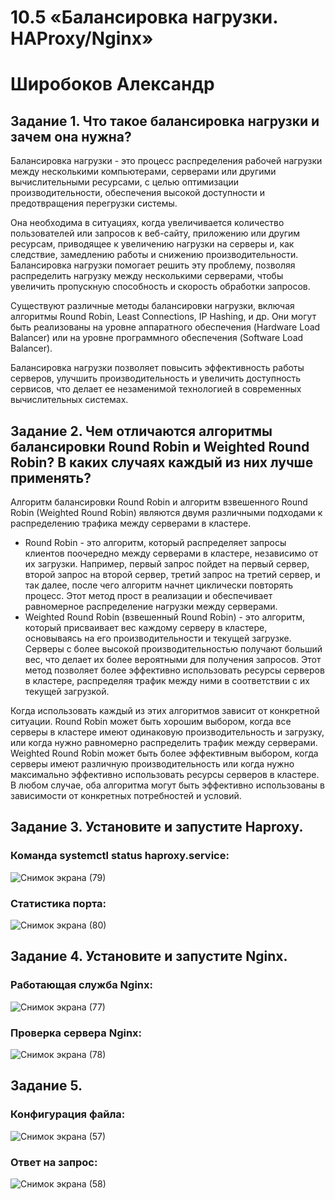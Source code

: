 # 10.5 «Балансировка нагрузки. HAProxy/Nginx»
# Широбоков Александр
## Задание 1. Что такое балансировка нагрузки и зачем она нужна?
Балансировка нагрузки - это процесс распределения рабочей нагрузки между несколькими компьютерами, серверами или другими вычислительными ресурсами, с целью оптимизации производительности, обеспечения высокой доступности и предотвращения перегрузки системы.

Она необходима в ситуациях, когда увеличивается количество пользователей или запросов к веб-сайту, приложению или другим ресурсам, приводящее к увеличению нагрузки на серверы и, как следствие, замедлению работы и снижению производительности. Балансировка нагрузки помогает решить эту проблему, позволяя распределить нагрузку между несколькими серверами, чтобы увеличить пропускную способность и скорость обработки запросов.

Существуют различные методы балансировки нагрузки, включая алгоритмы Round Robin, Least Connections, IP Hashing, и др. Они могут быть реализованы на уровне аппаратного обеспечения (Hardware Load Balancer) или на уровне программного обеспечения (Software Load Balancer).

Балансировка нагрузки позволяет повысить эффективность работы серверов, улучшить производительность и увеличить доступность сервисов, что делает ее незаменимой технологией в современных вычислительных системах.
## Задание 2. Чем отличаются алгоритмы балансировки Round Robin и Weighted Round Robin? В каких случаях каждый из них лучше применять?
Алгоритм балансировки Round Robin и алгоритм взвешенного Round Robin (Weighted Round Robin) являются двумя различными подходами к распределению трафика между серверами в кластере.
 - Round Robin - это алгоритм, который распределяет запросы клиентов поочередно между серверами в кластере, независимо от их загрузки. Например, первый запрос пойдет на первый сервер, второй запрос на второй сервер, третий запрос на третий сервер, и так далее, после чего алгоритм начнет циклически повторять процесс. Этот метод прост в реализации и обеспечивает равномерное распределение нагрузки между серверами.
 - Weighted Round Robin (взвешенный Round Robin) - это алгоритм, который присваивает вес каждому серверу в кластере, основываясь на его производительности и текущей загрузке. Серверы с более высокой производительностью получают больший вес, что делает их более вероятными для получения запросов. Этот метод позволяет более эффективно использовать ресурсы серверов в кластере, распределяя трафик между ними в соответствии с их текущей загрузкой.

Когда использовать каждый из этих алгоритмов зависит от конкретной ситуации. Round Robin может быть хорошим выбором, когда все серверы в кластере имеют одинаковую производительность и загрузку, или когда нужно равномерно распределить трафик между серверами. Weighted Round Robin может быть более эффективным выбором, когда серверы имеют различную производительность или когда нужно максимально эффективно использовать ресурсы серверов в кластере. В любом случае, оба алгоритма могут быть эффективно использованы в зависимости от конкретных потребностей и условий.
## Задание 3. Установите и запустите Haproxy.
### Команда systemctl status haproxy.service:
![Снимок экрана (79)](https://user-images.githubusercontent.com/69298696/230536453-5d311982-5773-4c67-89db-3049a979bce4.png)
### Статистика порта:
![Снимок экрана (80)](https://user-images.githubusercontent.com/69298696/230544072-72f8b5d3-fd77-4b41-8492-9d32f7262679.png)
## Задание 4. Установите и запустите Nginx.
### Работающая служба Nginx:
![Снимок экрана (77)](https://user-images.githubusercontent.com/69298696/230535557-603d76ce-3014-4a40-88b7-fe5537a3c5b3.png)
### Проверка сервера Nginx:
![Снимок экрана (78)](https://user-images.githubusercontent.com/69298696/230535730-b4667233-2a8b-4c46-b9c8-43ab960e157a.png)
## Задание 5.
### Конфигурация файла:
![Снимок экрана (57)](https://user-images.githubusercontent.com/69298696/230604932-52b4af86-c222-434a-92f6-22ec3e732d17.png)
### Ответ на запрос:
![Снимок экрана (58)](https://user-images.githubusercontent.com/69298696/230605030-581a660c-3fe7-49a6-b140-49148585b8fc.png)

